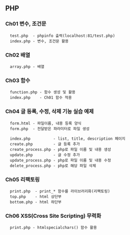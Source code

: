 ## PHP

### Ch01 변수, 조건문
```
  test.php  - phpinfo 출력(localhost:81/test.php)
  index.php - 변수, 조건문 활용
```

### Ch02 배열
```
  array.php - 배열
```

### Ch03 함수
```
  function.php - 함수 생성 및 활용
  index.php    - Ch01 함수 적용
```

### Ch04 글 등록, 수정, 삭제 기능 실습 예제
```
  form.html - 파일이름, 내용 등록 양식
  form.php  - 전달받은 파라미터로 파일 생성
  
  index.php          - list, title, description 페이지
  create.php         - 글 등록 추가
  create_process.php - php로 파일 이름 및 내용 생성
  update.php         - 글 수정 추가
  update_process.php - php로 파일 이름 및 내용 수정
  delete_process.php - php로 해당 파일 삭제
```

### Ch05 리팩토링
```
  print.php  - print_* 함수를 라이브러리화(리팩토링)
  top.php    - html 상단부
  bottom.php - html 하단부
```

### Ch06 XSS(Cross Site Scripting) 무력화
```
  print.php - htmlspecialchars() 함수 활용
```
